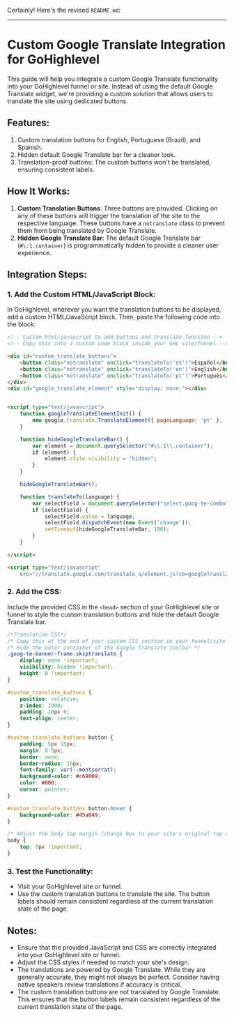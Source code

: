 Certainly! Here's the revised `README.md`:

---

# Custom Google Translate Integration for GoHighlevel

This guide will help you integrate a custom Google Translate functionality into your GoHighlevel funnel or site. Instead of using the default Google Translate widget, we're providing a custom solution that allows users to translate the site using dedicated buttons.

## Features:

1. Custom translation buttons for English, Portuguese (Brazil), and Spanish.
2. Hidden default Google Translate bar for a cleaner look.
3. Translation-proof buttons: The custom buttons won't be translated, ensuring consistent labels.

## How It Works:

1. **Custom Translation Buttons**: Three buttons are provided. Clicking on any of these buttons will trigger the translation of the site to the respective language. These buttons have a `notranslate` class to prevent them from being translated by Google Translate.
2. **Hidden Google Translate Bar**: The default Google Translate bar (`#\:1.container`) is programmatically hidden to provide a cleaner user experience.

## Integration Steps:

### 1. Add the Custom HTML/JavaScript Block:

In GoHighlevel, wherever you want the translation buttons to be displayed, add a custom HTML/JavaScript block. Then, paste the following code into the block:

```html
<!-- Custom html/javascript to add buttons and translate funciton -->
<!-- Copy this into a custom code block inside your GHL site/funnel -->

<div id="custom_translate_buttons">
    <button class="notranslate" onclick="translateTo('es')">Español</button>
    <button class="notranslate" onclick="translateTo('en')">English</button>
    <button class="notranslate" onclick="translateTo('pt')">Português</button>
</div>
<div id="google_translate_element" style="display: none;"></div>


<script type="text/javascript">
    function googleTranslateElementInit() {
        new google.translate.TranslateElement({ pageLanguage: 'pt' }, 'google_translate_element');
    }

    function hideGoogleTranslateBar() {
        var element = document.querySelector("#\\:1\\.container");
        if (element) {
            element.style.visibility = "hidden";
        }
    }

    hideGoogleTranslateBar();

    function translateTo(language) {
        var selectField = document.querySelector("select.goog-te-combo");
        if (selectField) {
            selectField.value = language;
            selectField.dispatchEvent(new Event('change'));
            setTimeout(hideGoogleTranslateBar, 100);
        }
    }

</script>

<script type="text/javascript"
    src="//translate.google.com/translate_a/element.js?cb=googleTranslateElementInit"></script>
```

### 2. Add the CSS:

Include the provided CSS in the `<head>` section of your GoHighlevel site or funnel to style the custom translation buttons and hide the default Google Translate bar.

```css
/*Translation CSS*/
/* Copy this at the end of your custom CSS section in your funnel/site */
/* Hide the outer container of the Google Translate toolbar */
.goog-te-banner-frame.skiptranslate {
    display: none !important;
    visibility: hidden !important;
    height: 0 !important;
}

#custom_translate_buttons {
    position: relative;
    z-index: 1000;
    padding: 10px 0;
    text-align: center;
}

#custom_translate_buttons button {
    padding: 5px 15px;
    margin: 0 5px;
    border: none;
    border-radius: 10px;
    font-family: var(--montserrat);
    background-color: #c69009;
    color: #000;
    cursor: pointer;
}

#custom_translate_buttons button:hover {
    background-color: #45a049;
}

/* Adjust the body top margin (change 0px to your site's original top margin if it's not 0) */
body {
    top: 0px !important;
}
```

### 3. Test the Functionality:

- Visit your GoHighlevel site or funnel.
- Use the custom translation buttons to translate the site. The button labels should remain consistent regardless of the current translation state of the page.

## Notes:

- Ensure that the provided JavaScript and CSS are correctly integrated into your GoHighlevel site or funnel.
- Adjust the CSS styles if needed to match your site's design.
- The translations are powered by Google Translate. While they are generally accurate, they might not always be perfect. Consider having native speakers review translations if accuracy is critical.
- The custom translation buttons are not translated by Google Translate. This ensures that the button labels remain consistent regardless of the current translation state of the page.
